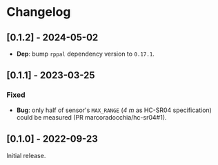 # Changelog

## [0.1.2] - 2024-05-02

- **Dep**: bump `rppal` dependency version to `0.17.1`.

## [0.1.1] - 2023-03-25

### Fixed

- **Bug**: only half of sensor's `MAX_RANGE` (*4 m* as HC-SR04 specification)
  could be measured (PR marcoradocchia/hc-sr04#1).

## [0.1.0] - 2022-09-23
Initial release.
